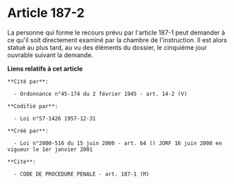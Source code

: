 # Article 187-2

La personne qui forme le recours prévu par l'article 187-1 peut demander à ce qu'il soit directement examiné par la chambre
de l'instruction. Il est alors statué au plus tard, au vu des éléments du dossier, le cinquième jour ouvrable suivant la
demande.

**Liens relatifs à cet article**

	**Cité par**:

	  - Ordonnance n°45-174 du 2 février 1945 - art. 14-2 (V)

	**Codifié par**:

	  - Loi n°57-1426 1957-12-31

	**Créé par**:

	  - Loi n°2000-516 du 15 juin 2000 - art. 64 () JORF 16 juin 2000 en vigueur le 1er janvier 2001

	**Cite**:

	  - CODE DE PROCEDURE PENALE - art. 187-1 (M)
